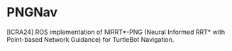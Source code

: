 # PNGNav
[ICRA24] ROS implementation of NIRRT*-PNG (Neural Informed RRT* with Point-based Network Guidance) for TurtleBot Navigation.
